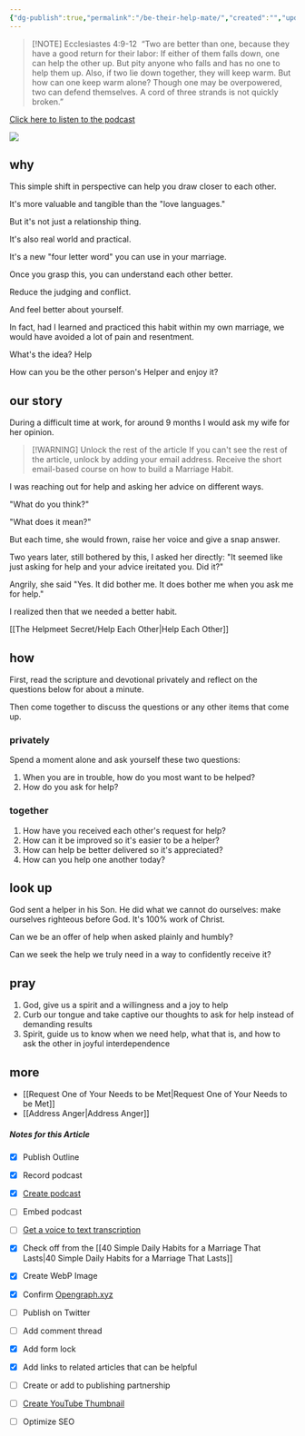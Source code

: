 ```yaml
---
{"dg-publish":true,"permalink":"/be-their-help-mate/","created":"","updated":""}
---
```



> [!NOTE] Ecclesiastes‬ ‭4‬:‭9‬-‭12‬ ‭
> “Two are better than one, because they have a good return for their labor: If either of them falls down, one can help the other up. But pity anyone who falls and has no one to help them up. Also, if two lie down together, they will keep warm. But how can one keep warm alone? Though one may be overpowered, two can defend themselves. A cord of three strands is not quickly broken.”

[Click here to listen to the podcast](https://podcast.themarriagehabit.com/be-each-others-helper)

![](https://res.cloudinary.com/dt9hlo5sw/image/upload/v1681150312/obsidian/image_zexbsw.png)

## why
This simple shift in perspective can help you draw closer to each other. 

It's more valuable and tangible than the "love languages."

But it's not just a relationship thing. 

It's also real world and practical. 

It's a new "four letter word" you can use in your marriage. 

Once you grasp this, you can understand each other better. 

Reduce the judging and conflict. 

And feel better about yourself. 

In fact, had I learned and practiced this habit within my own marriage, we would have avoided a lot of pain and resentment. 

What's the idea?  Help

How can you be the other person's Helper and enjoy it?

## our story
During a difficult time at work, for around 9 months I would ask my wife for her opinion. 

> [!WARNING] Unlock the rest of the article
> If you can't see the rest of the article, unlock by adding your email address.  Receive the short email-based course on how to build a Marriage Habit.
<div class="convertful-202420"></div>
<!--- form here -->
<div class="convertful-202420"></div>

I was reaching out for help and asking her advice on different ways. 

"What do you think?"

"What does it mean?"

But each time, she would frown, raise her voice and give a snap answer. 

Two years later, still bothered by this, I asked her directly: "It seemed like just asking for help and your advice ireitated you. Did it?"

Angrily, she said "Yes. It did bother me. It does bother me when you ask me for help."

I realized then that we needed a better habit. 

[[The Helpmeet Secret/Help Each Other\|Help Each Other]]

## how
First, read the scripture and devotional privately and reflect on the questions below for about a minute.

Then come together to discuss the questions or any other items that come up.

### privately
Spend a moment alone and ask yourself these two questions:

1. When you are in trouble, how do you most want to be helped?
2. How do you ask for help?

### together

1. How have you received each other's request for help?
2. How can it be improved so it's easier to be a helper?
3. How can help be better delivered so it's appreciated?
4. How can you help one another today?

## look up
God sent a helper in his Son. He did what we cannot do ourselves: make ourselves righteous before God. It's 100% work of Christ. 

Can we be an offer of help when asked plainly and humbly?

Can we seek the help we truly need in a way to confidently receive it?

## pray
1. God, give us a spirit and a willingness and a joy to help
2. Curb our tongue and take captive our thoughts to ask for help instead of demanding results 
3. Spirit, guide us to know when we need help, what that is, and how to ask the other in joyful interdependence 

## more
- [[Request One of Your Needs to be Met\|Request One of Your Needs to be Met]]
- [[Address Anger\|Address Anger]]

##### Notes for this Article
- [x] Publish Outline
- [x] Record podcast
- [x] [Create podcast](https://studio.podcast.co/login)
- [ ] Embed podcast
- [ ] [Get a voice to text transcription](https://happyscribe.com) 
- [x] Check off from the [[40 Simple Daily Habits for a Marriage That Lasts\|40 Simple Daily Habits for a Marriage That Lasts]]
- [x] Create WebP Image
- [x] Confirm [Opengraph.xyz](https://opengraph.xyz)
- [ ] Publish on Twitter
- [ ] Add comment thread
- [x] Add form lock
- [x] Add links to related articles that can be helpful
- [ ] Create or add to publishing partnership
- [ ] [Create YouTube Thumbnail](https://flixier.com)
- [ ] Optimize SEO

  
<!-- HTML Meta Tags --> <title>Be Their Help Mate</title> <head><meta name="description" content="“A cord of three strands is not quickly broken.” It may not be sexy, but consistently understanding one another by helping can strengthen bonds as much as love languages can. Helping doesn't replace speaking a love language. The problem: just as speaking the wrong love language causes disconnect, speaking (or expecting) the wrong "helping" can create frustration and disconnection."> <!-- Facebook Meta Tags --> <meta property="og:url" content="https://themarriagehabit.com/be-their-help-mate/"> <meta property="og:type" content="website"> <meta property="og:title" content="Be Their Help Mate"> <meta property="og:description" content="“A cord of three strands is not quickly broken.” It may not be sexy, but consistently understanding one another by helping can strengthen bonds as much as love languages can. Helping doesn't replace speaking a love language. The problem: just as speaking the wrong love language causes disconnect, speaking (or expecting) the wrong "helping" can create frustration and disconnection."> <meta property="og:image" content="https://res.cloudinary.com/dt9hlo5sw/image/upload/v1681087457/obsidian/image_dyzhig.png"> <!-- Twitter Meta Tags --> <meta name="twitter:card" content="summary_large_image"> <meta property="twitter:domain" content="themarriagehabit.com"> <meta property="twitter:url" content="https://themarriagehabit.com/be-their-help-mate/"> <meta name="twitter:title" content="Be Their Help Mate"> <meta name="twitter:description" content="“A cord of three strands is not quickly broken.” It may not be sexy, but consistently understanding one another by helping can strengthen bonds as much as love languages can. Helping doesn't replace speaking a love language. The problem: just as speaking the wrong love language causes disconnect, speaking (or expecting) the wrong "helping" can create frustration and disconnection."> <meta name="twitter:image" content="https://res.cloudinary.com/dt9hlo5sw/image/upload/v1681087457/obsidian/image_dyzhig.png"></head> <!-- Meta Tags Generated via https://www.opengraph.xyz -->